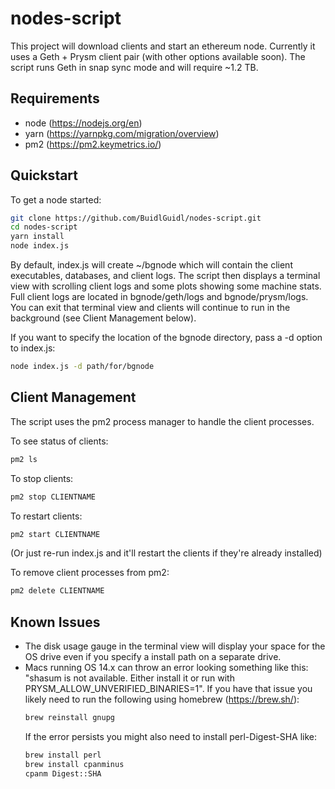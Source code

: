 # nodes-script
This project will download clients and start an ethereum node. Currently it uses a Geth + Prysm client pair (with other options available soon). The script runs Geth in snap sync mode and will require ~1.2 TB.

## Requirements
- node (https://nodejs.org/en)
- yarn (https://yarnpkg.com/migration/overview)
- pm2 (https://pm2.keymetrics.io/)



## Quickstart
To get a node started:
  ```bash
  git clone https://github.com/BuidlGuidl/nodes-script.git
  cd nodes-script
  yarn install
  node index.js
  ```

By default, index.js will create ~/bgnode which will contain the client executables, databases, and client logs. The script then displays a terminal view with scrolling client logs and some plots showing some machine stats. Full client logs are located in bgnode/geth/logs and bgnode/prysm/logs. You can exit that terminal view and clients will continue to run in the background (see Client Management below).

If you want to specify the location of the bgnode directory, pass a -d option to index.js:
  ```bash
  node index.js -d path/for/bgnode
  ```



## Client Management
The script uses the pm2 process manager to handle the client processes.

To see status of clients:
  ```bash
  pm2 ls
  ```

To stop clients:
  ```bash
  pm2 stop CLIENTNAME
  ```

To restart clients:
  ```bash
  pm2 start CLIENTNAME
  ```
(Or just re-run index.js and it'll restart the clients if they're already installed)

To remove client processes from pm2:
  ```bash
  pm2 delete CLIENTNAME
  ```



## Known Issues
- The disk usage gauge in the terminal view will display your space for the OS drive even if you specify a install path on a separate drive.
- Macs running OS 14.x can throw an error looking something like this: "shasum is not available. Either install it or run with PRYSM_ALLOW_UNVERIFIED_BINARIES=1". If you have that issue you likely need to run the following using homebrew (https://brew.sh/):
  ```bash
  brew reinstall gnupg
  ```
  If the error persists you might also need to install perl-Digest-SHA like:
    ```bash
    brew install perl
    brew install cpanminus
    cpanm Digest::SHA
    ```